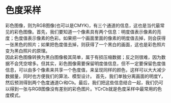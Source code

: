 
# 色度采样
彩色图像，则为RGB图像(也可以是CMYK)，有三个通道的信息，这也是当代最常见的彩色图像。首先，我们要知道一个像素具有两个信息：明度值表示像素的亮度；色度值表示像素的色彩。如果把一个画面里面的像素的明度值去掉，则会获得一张黑色的照片；如果把色度值去掉，则获得了一个黑白的画面，这也是彩色照片变为黑白照片的原理。  
因此彩色图像转换为黑白图像极其简单，属于有损压缩数据；反之则很难，因为数据不会凭空增多。但其实，彩色图像需要保留明度值信息，但不一定要保留色度值信息，可以由多个像素来共享一个色度值，来呈现同样的颜色，这样可以大大减少数据量，同时也方便我们的算法、模型设计。
首先，我们单独分离画面的明度Y，然后预测得到两个色度通道Cr和Cb。最后，我们把这些信息结合一起，我们仍可以得到一张与RGB图像没有差别的彩色图片。YCrCb就是色度采样中最常用的色度模式。

